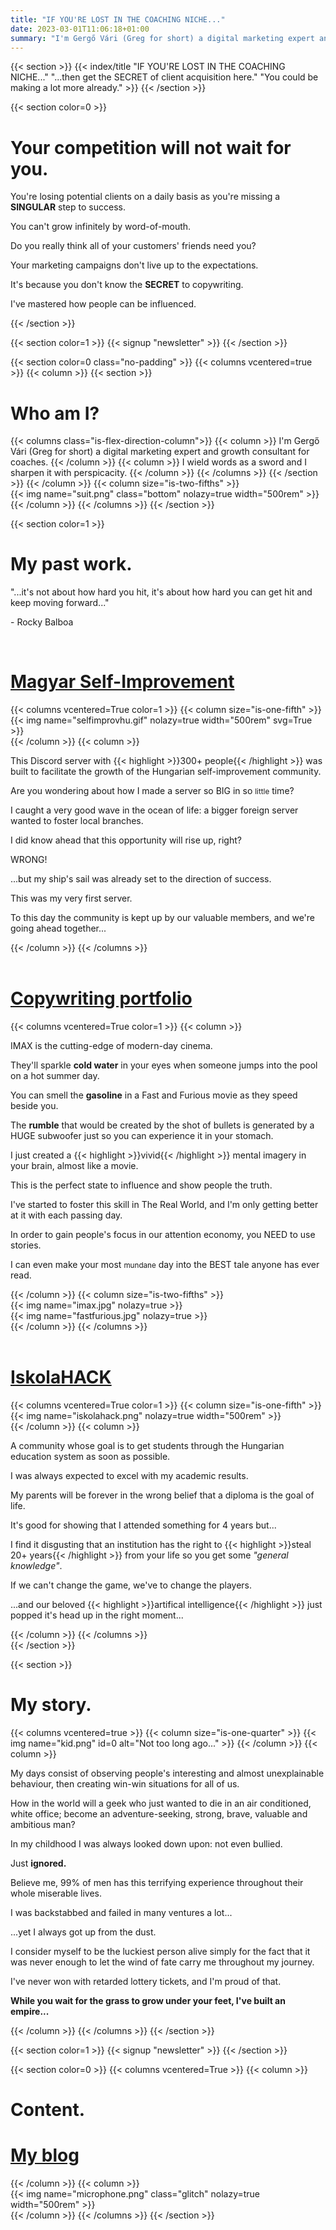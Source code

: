 ```yaml
---
title: "IF YOU'RE LOST IN THE COACHING NICHE..."
date: 2023-03-01T11:06:18+01:00
summary: "I'm Gergő Vári (Greg for short) a digital marketing expert and growth consultant for coaches."
---
```

{{< section >}}
	{{< index/title "IF YOU'RE LOST IN THE COACHING NICHE..." "...then get the SECRET of client acquisition here." "You could be making a lot more already." >}}
{{< /section >}}

{{< section color=0 >}}
	<h1 class="title">Your competition will not wait for you.</h1>
	<p>You're losing potential clients on a daily basis as you're missing a <b>SINGULAR</b> step to success.</p>
	<p>You can't grow infinitely by word-of-mouth.</p>
	<p>Do you really think all of your customers' friends need you?</p>
	<p>Your marketing campaigns don't live up to the expectations.</p>
	<p>It's because you don't know the <b>SECRET</b> to copywriting.</p>
	<p>I've mastered how people can be influenced.</p>
{{< /section >}}

{{< section color=1 >}}
	{{< signup "newsletter" >}}
{{< /section >}}

{{< section color=0 class="no-padding" >}}
	{{< columns vcentered=true >}}
		{{< column >}}
			{{< section >}}
				<h1 class="title">Who am I?</h1>
				{{< columns class="is-flex-direction-column">}}
					{{< column >}}
						I'm Gergő Vári (Greg for short) a digital marketing expert and growth consultant for coaches.
					{{< /column >}}
					{{< column >}}
						I wield words as a sword and I sharpen it with perspicacity.
					{{< /column >}}
				{{< /columns >}}
			{{< /section >}}
		{{< /column >}}
		{{< column size="is-two-fifths" >}}
			<div class="has-text-centered">
				{{< img name="suit.png" class="bottom" nolazy=true width="500rem" >}}<br/>
			</div>
		{{< /column >}}
	{{< /columns >}}
{{< /section >}}

{{< section color=1 >}}
	<h1 class="title">My past work.</h1>
	<p>"...it's not about how hard you hit, it's about how hard you can get hit and keep moving forward..."</p>
	<p>- Rocky Balboa</p>
	<br />
	<div class="color0 decorate-link little-padding">
		<h1 class="animate-off"><a href="https://iskolahack.hu">Magyar Self-Improvement</a></h1>
		{{< columns vcentered=True color=1 >}}
			{{< column size="is-one-fifth" >}}
				<div class="has-text-centered">
					{{< img name="selfimprovhu.gif" nolazy=true width="500rem" svg=True >}}<br/>
				</div>
			{{< /column >}}
			{{< column >}}
				<p>This Discord server with {{< highlight >}}300+ people{{< /highlight >}} was built to facilitate the growth of the Hungarian self-improvement community.</p>
				<p>Are you wondering about how I made a server so BIG in so <small>little</small> time?</p>
				<p>I caught a very good wave in the ocean of life: a bigger foreign server wanted to foster local branches.</p>
				<p>I did know ahead that this opportunity will rise up, right?</p> 
				<p>WRONG!</p>
				<p>...but my ship's sail was already set to the direction of success.</p>
				<p>This was my very first server.</p>
				<p>To this day the community is kept up by our valuable members, and we're going ahead together...</p>
			{{< /column >}}
		{{< /columns >}}
	</div>
	<br />
	<div class="color0 decorate-link little-padding">
		<h1 class="animate-off"><a href="https://drive.google.com/drive/folders/19ukNe5oaGB7RKhL5McBCRTuoBPMBSI_6?usp=sharing">Copywriting portfolio</a></h1>
		{{< columns vcentered=True color=1 >}}
			{{< column >}}
				<p>IMAX is the cutting-edge of modern-day cinema.</p>
				<p>They'll sparkle <b class="cold-color">cold water</b> in your eyes when someone jumps into the pool on a hot summer day.</p>
				<p>You can smell the <b class="gasoline-color">gasoline</b> in a Fast and Furious movie as they speed beside you.</p>
				<p>The <b class="explosion-color">rumble</b> that would be created by the shot of bullets is generated by a HUGE subwoofer just so you can experience it in your stomach.</p>
				<p>I just created a {{< highlight >}}vivid{{< /highlight >}} mental imagery in your brain, almost like a movie.</p>
				<p>This is the perfect state to influence and show people the truth.</p>
				<p>I've started to foster this skill in The Real World, and I'm only getting better at it with each passing day.</p>
				<p>In order to gain people's focus in our attention economy, you NEED to use stories.</p>
				<p>I can even make your most <small>mundane</small> day into the BEST tale anyone has ever read.</p>
			{{< /column >}}
			{{< column size="is-two-fifths" >}}
				<div class="has-text-centered">
					{{< img name="imax.jpg" nolazy=true >}}<br/>
					{{< img name="fastfurious.jpg" nolazy=true >}}<br/>
				</div>
			{{< /column >}}
		{{< /columns >}}
	</div>
	<br />
	<div class="color0 decorate-link little-padding">
		<h1 class="animate-off"><a href="https://iskolahack.hu">IskolaHACK</a></h1>
		{{< columns vcentered=True color=1 >}}
			{{< column size="is-one-fifth" >}}
				<div class="has-text-centered">
					{{< img name="iskolahack.png" nolazy=true width="500rem" >}}<br/>
				</div>
			{{< /column >}}
			{{< column >}}
				<p>A community whose goal is to get students through the Hungarian education system as soon as possible.</p>
				<p>I was always expected to excel with my academic results.</p>
				<p>My parents will be forever in the wrong belief that a diploma is the goal of life.</p>
				<p>It's good for showing that I attended something for 4 years but...</p>
				<p>I find it disgusting that an institution has the right to {{< highlight >}}steal 20+ years{{< /highlight >}} from your life so you get some <i>"general knowledge"</i>.</p>
				<p>If we can't change the game, we've to change the players.</p>
				<p>...and our beloved {{< highlight >}}artifical intelligence{{< /highlight >}} just popped it's head up in the right moment...</p>
			{{< /column >}}
		{{< /columns >}}
	</div>
{{< /section >}}

{{< section >}}
	<h1 class="title">My story.</h1>
	{{< columns vcentered=true >}}
		{{< column size="is-one-quarter" >}}
			{{< img name="kid.png" id=0 alt="Not too long ago..." >}}
		{{< /column >}}
		{{< column >}}
			<p>My days consist of observing people's interesting and almost unexplainable behaviour, then creating win-win situations for all of us.</p>
			<p>How in the world will a geek who just wanted to die in an air conditioned, white office; become an adventure-seeking, strong, brave, valuable and ambitious man?</p>
			<p>In my childhood I was always looked down upon: not even bullied.</p>
			<p>Just <b>ignored.</b></p>
			<p>Believe me, 99% of men has this terrifying experience throughout their whole miserable lives.</p>
			<p>I was backstabbed and failed in many ventures a lot...</p>
			<p>...yet I always got up from the dust.</p>
			<p>I consider myself to be the luckiest person alive simply for the fact that it was never enough to let the wind of fate carry me throughout my journey.</p>
			<p>I've never won with retarded lottery tickets, and I'm proud of that.</p>
			<p><b>While you wait for the grass to grow under your feet, I've built an empire...</b></p>
		{{< /column >}}
	{{< /columns >}}
{{< /section >}}

{{< section color=1 >}}
	{{< signup "newsletter" >}}
{{< /section >}}

{{< section color=0 >}}
	{{< columns vcentered=True >}}
		{{< column >}}
			<h1 class="title">Content.</h1>
			<span class="decorate-link"><h1 class="animate-off"><a href="https://blog.varigergo.hu/">My blog</a></h1></span>
		{{< /column >}}
		{{< column >}}
			<div class="has-text-centered">
				{{< img name="microphone.png" class="glitch" nolazy=true width="500rem" >}}<br/>
			</div>
		{{< /column >}}
	{{< /columns >}}
{{< /section >}}
